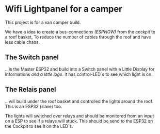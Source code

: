 # Wifi Lightpanel for a camper

This project is for a van camper build.

We have a idea to create a bus-connections _(ESPNOW)_ from the cockpit to a roof basket,
To reduce the number of cables through the roof and have less cable chaos.

## The Switch panel

.. is the Master ESP32 and build into a Switch panel with a Little Display for informations 
_and a little logo_.
It has control-LED´s to see which light is on.



## The Relais panel

.. will build under the roof basket and controlled the lights around the roof. This is an ESP32 (slave) too.


The lights will switched over relays and should be monitored from an input on a ESP to see if a relays will stuck. This should be send to the ESP32 on the Cockpit to see it on the LED´s.
